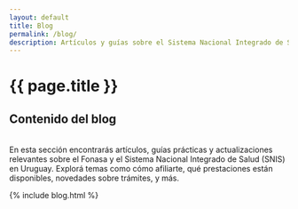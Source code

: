 ```yaml
---
layout: default
title: Blog
permalink: /blog/
description: Artículos y guías sobre el Sistema Nacional Integrado de Salud (SNIS), Fonasa, afiliación, beneficios y trámites en Uruguay.
---
```


<h1>{{ page.title }}</h1>
<h2>Contenido del blog</h2>
<br>
En esta sección encontrarás artículos, guías prácticas y actualizaciones relevantes sobre el Fonasa y el Sistema Nacional Integrado de Salud (SNIS) en Uruguay.  
Explorá temas como cómo afiliarte, qué prestaciones están disponibles, novedades sobre trámites, y más.


{% include blog.html %}
